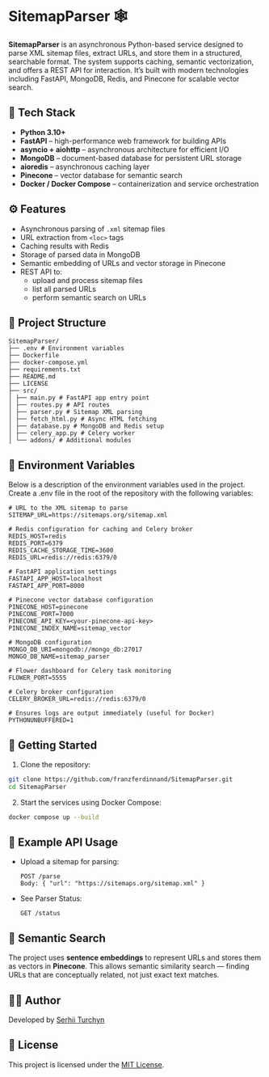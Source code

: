 # SitemapParser 🕸️

**SitemapParser** is an asynchronous Python-based service designed to parse XML sitemap files, extract URLs, and store them in a structured, searchable format. The system supports caching, semantic vectorization, and offers a REST API for interaction. It’s built with modern technologies including FastAPI, MongoDB, Redis, and Pinecone for scalable vector search.

## 🧰 Tech Stack

- **Python 3.10+**
- **FastAPI** – high-performance web framework for building APIs
- **asyncio + aiohttp** – asynchronous architecture for efficient I/O
- **MongoDB** – document-based database for persistent URL storage
- **aioredis** – asynchronous caching layer
- **Pinecone** – vector database for semantic search
- **Docker / Docker Compose** – containerization and service orchestration

## ⚙️ Features

- Asynchronous parsing of `.xml` sitemap files
- URL extraction from `<loc>` tags
- Caching results with Redis
- Storage of parsed data in MongoDB
- Semantic embedding of URLs and vector storage in Pinecone
- REST API to:
  - upload and process sitemap files
  - list all parsed URLs
  - perform semantic search on URLs

## 📁 Project Structure

```
SitemapParser/
├── .env # Environment variables
├── Dockerfile
├── docker-compose.yml
├── requirements.txt
├── README.md
├── LICENSE
├── src/
│ ├── main.py # FastAPI app entry point
│ ├── routes.py # API routes
│ ├── parser.py # Sitemap XML parsing
│ ├── fetch_html.py # Async HTML fetching
│ ├── database.py # MongoDB and Redis setup
│ ├── celery_app.py # Celery worker
│ └── addons/ # Additional modules
```

## 🔧 Environment Variables

Below is a description of the environment variables used in the project. Create a .env file in the root of the repository with the following variables:

```
# URL to the XML sitemap to parse
SITEMAP_URL=https://sitemaps.org/sitemap.xml

# Redis configuration for caching and Celery broker
REDIS_HOST=redis
REDIS_PORT=6379
REDIS_CACHE_STORAGE_TIME=3600
REDIS_URL=redis://redis:6379/0

# FastAPI application settings
FASTAPI_APP_HOST=localhost
FASTAPI_APP_PORT=8000

# Pinecone vector database configuration
PINECONE_HOST=pinecone
PINECONE_PORT=7000
PINECONE_API_KEY=<your-pinecone-api-key>
PINECONE_INDEX_NAME=sitemap_vector

# MongoDB configuration
MONGO_DB_URI=mongodb://mongo_db:27017
MONGO_DB_NAME=sitemap_parser

# Flower dashboard for Celery task monitoring
FLOWER_PORT=5555

# Celery broker configuration
CELERY_BROKER_URL=redis://redis:6379/0

# Ensures logs are output immediately (useful for Docker)
PYTHONUNBUFFERED=1

```

## 🚀 Getting Started

1. Clone the repository:

```bash
git clone https://github.com/franzferdinnand/SitemapParser.git
cd SitemapParser
```

2. Start the services using Docker Compose:

```bash
docker compose up --build
```

## 🔗 Example API Usage

- Upload a sitemap for parsing:
  ```
  POST /parse
  Body: { "url": "https://sitemaps.org/sitemap.xml" }
  ```

- See Parser Status:
  ```
  GET /status
  ```

## 🧠 Semantic Search

The project uses **sentence embeddings** to represent URLs and stores them as vectors in **Pinecone**. This allows semantic similarity search — finding URLs that are conceptually related, not just exact text matches.

## 🧑‍💻 Author

Developed by [Serhii Turchyn](https://github.com/franzferdinnand)

## 📝 License

This project is licensed under the [MIT License](LICENSE).
